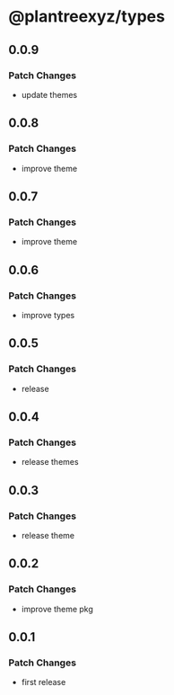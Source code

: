 # @plantreexyz/types

## 0.0.9

### Patch Changes

- update themes

## 0.0.8

### Patch Changes

- improve theme

## 0.0.7

### Patch Changes

- improve theme

## 0.0.6

### Patch Changes

- improve types

## 0.0.5

### Patch Changes

- release

## 0.0.4

### Patch Changes

- release themes

## 0.0.3

### Patch Changes

- release theme

## 0.0.2

### Patch Changes

- improve theme pkg

## 0.0.1

### Patch Changes

- first release
